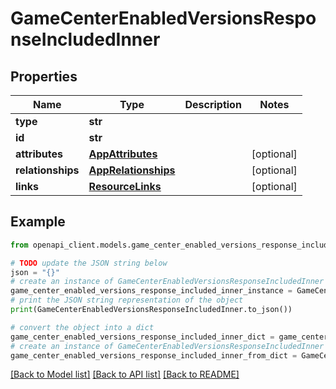 # GameCenterEnabledVersionsResponseIncludedInner


## Properties

Name | Type | Description | Notes
------------ | ------------- | ------------- | -------------
**type** | **str** |  | 
**id** | **str** |  | 
**attributes** | [**AppAttributes**](AppAttributes.md) |  | [optional] 
**relationships** | [**AppRelationships**](AppRelationships.md) |  | [optional] 
**links** | [**ResourceLinks**](ResourceLinks.md) |  | [optional] 

## Example

```python
from openapi_client.models.game_center_enabled_versions_response_included_inner import GameCenterEnabledVersionsResponseIncludedInner

# TODO update the JSON string below
json = "{}"
# create an instance of GameCenterEnabledVersionsResponseIncludedInner from a JSON string
game_center_enabled_versions_response_included_inner_instance = GameCenterEnabledVersionsResponseIncludedInner.from_json(json)
# print the JSON string representation of the object
print(GameCenterEnabledVersionsResponseIncludedInner.to_json())

# convert the object into a dict
game_center_enabled_versions_response_included_inner_dict = game_center_enabled_versions_response_included_inner_instance.to_dict()
# create an instance of GameCenterEnabledVersionsResponseIncludedInner from a dict
game_center_enabled_versions_response_included_inner_from_dict = GameCenterEnabledVersionsResponseIncludedInner.from_dict(game_center_enabled_versions_response_included_inner_dict)
```
[[Back to Model list]](../README.md#documentation-for-models) [[Back to API list]](../README.md#documentation-for-api-endpoints) [[Back to README]](../README.md)


